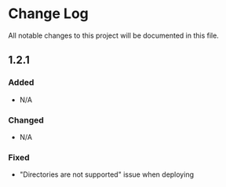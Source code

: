 # Change Log
All notable changes to this project will be documented in this file.
## 1.2.1
### Added
* N/A
### Changed
* N/A
### Fixed
* "Directories are not supported" issue when deploying
